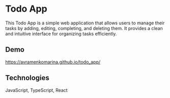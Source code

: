 # Todo App
This Todo App is a simple web application that allows users to manage their tasks by adding, editing, completing, and deleting them. It provides a clean and intuitive interface for organizing tasks efficiently.

## Demo
https://avramenkomarina.github.io/todo_app/

## Technologies
JavaScript, TypeScript, React
